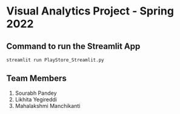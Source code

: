 # Visual Analytics Project - Spring 2022

## Command to run the Streamlit App
`streamlit run PlayStore_Streamlit.py`

## Team Members
1. Sourabh Pandey
2. Likhita Yegireddi
3. Mahalakshmi Manchikanti
